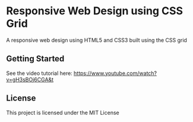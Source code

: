 # Responsive Web Design using CSS Grid

A responsive web design using HTML5 and CSS3 built using the CSS grid

## Getting Started

See the video tutorial here: https://www.youtube.com/watch?v=gH3sBOj6CGA&t

## License

This project is licensed under the MIT License